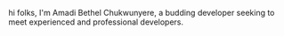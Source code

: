 hi folks,
I'm Amadi Bethel Chukwunyere, a budding developer 
seeking to meet experienced and 
professional developers.

<!---
chukspimp1983/chukspimp1983 is a ✨ special ✨ repository because its `README.md` (this file) appears on your GitHub profile.
You can click the Preview link to take a look at your changes.
--->
